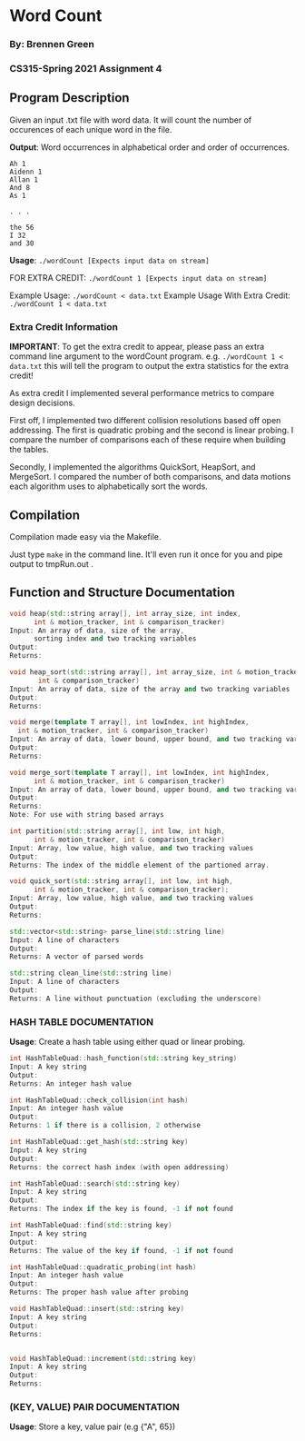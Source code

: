 # Word Count
### By: Brennen Green
### CS315-Spring 2021 Assignment 4


## __Program Description__

Given an input .txt file with word data. It will count the number
of occurences of each unique word in the file. 

__Output__: Word occurrences in alphabetical order and order of occurrences.

```
Ah 1
Aidenn 1
Allan 1
And 8
As 1

. . .

the 56
I 32
and 30
```

__Usage__: `./wordCount [Expects input data on stream]`

FOR EXTRA CREDIT: `./wordCount 1 [Expects input data on stream]`

Example Usage: `./wordCount < data.txt`
Example Usage With Extra Credit: `./wordCount 1 < data.txt`


### __Extra Credit Information__
__IMPORTANT__: To get the extra credit to appear, please pass
an extra command line argument to the wordCount program.
e.g. `./wordCount 1 < data.txt` this will tell the program
to output the extra statistics for the extra credit!

As extra credit I implemented several performance metrics
to compare design decisions.

First off, I implemented two different collision resolutions
based off open addressing. The first is quadratic probing
and the second is linear probing. I compare the number of 
comparisons each of these require when building the tables.

Secondly, I implemented the algorithms QuickSort, HeapSort,
 and MergeSort. I compared the number of both comparisons,
 and data motions each algorithm uses to alphabetically sort the words.

## __Compilation__

Compilation made easy via the Makefile.

Just type `make` in the command line. It'll even
run it once for you and pipe output to tmpRun.out .

## __Function and Structure Documentation__

```C++
void heap(std::string array[], int array_size, int index,
      int & motion_tracker, int & comparison_tracker)
Input: An array of data, size of the array,
      sorting index and two tracking variables
Output:
Returns:

void heap_sort(std::string array[], int array_size, int & motion_tracker,
       int & comparison_tracker)
Input: An array of data, size of the array and two tracking variables
Output:
Returns:

void merge(template T array[], int lowIndex, int highIndex,
  int & motion_tracker, int & comparison_tracker)
Input: An array of data, lower bound, upper bound, and two tracking variables
Output:
Returns:

void merge_sort(template T array[], int lowIndex, int highIndex,
      int & motion_tracker, int & comparison_tracker)
Input: An array of data, lower bound, upper bound, and two tracking variables 
Output:
Returns:
Note: For use with string based arrays

int partition(std::string array[], int low, int high,
      int & motion_tracker, int & comparison_tracker)
Input: Array, low value, high value, and two tracking values
Output: 
Returns: The index of the middle element of the partioned array.

void quick_sort(std::string array[], int low, int high, 
      int & motion_tracker, int & comparison_tracker);
Input: Array, low value, high value, and two tracking values
Output: 
Returns:

std::vector<std::string> parse_line(std::string line)
Input: A line of characters
Output: 
Returns: A vector of parsed words

std::string clean_line(std::string line)
Input: A line of characters
Output: 
Returns: A line without punctuation (excluding the underscore)
```

### __HASH TABLE DOCUMENTATION__
__Usage__: Create a hash table using either quad or linear probing.

```C++
int HashTableQuad::hash_function(std::string key_string)
Input: A key string
Output: 
Returns: An integer hash value

int HashTableQuad::check_collision(int hash)
Input: An integer hash value
Output: 
Returns: 1 if there is a collision, 2 otherwise

int HashTableQuad::get_hash(std::string key)
Input: A key string
Output: 
Returns: the correct hash index (with open addressing)

int HashTableQuad::search(std::string key)
Input: A key string
Output: 
Returns: The index if the key is found, -1 if not found

int HashTableQuad::find(std::string key)
Input: A key string
Output: 
Returns: The value of the key if found, -1 if not found

int HashTableQuad::quadratic_probing(int hash)
Input: An integer hash value
Output: 
Returns: The proper hash value after probing

void HashTableQuad::insert(std::string key)
Input: A key string
Output: 
Returns:


void HashTableQuad::increment(std::string key)
Input: A key string
Output: 
Returns:

```

### __(KEY, VALUE) PAIR DOCUMENTATION__
__Usage__: Store a key, value pair (e.g {"A", 65})
